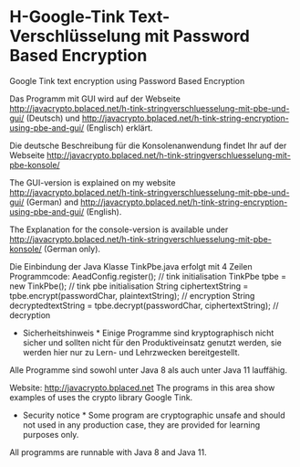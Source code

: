 # H-Google-Tink Text-Verschlüsselung mit Password Based Encryption
Google Tink text encryption using Password Based Encryption

Das Programm mit GUI wird auf der Webseite http://javacrypto.bplaced.net/h-tink-stringverschluesselung-mit-pbe-und-gui/ (Deutsch)
und http://javacrypto.bplaced.net/h-tink-string-encryption-using-pbe-and-gui/ (Englisch) erklärt. 

Die deutsche Beschreibung für die Konsolenanwendung findet Ihr auf der Webseite 
http://javacrypto.bplaced.net/h-tink-stringverschluesselung-mit-pbe-konsole/

The GUI-version is explained on my website http://javacrypto.bplaced.net/h-tink-stringverschluesselung-mit-pbe-und-gui/ (German)
and http://javacrypto.bplaced.net/h-tink-string-encryption-using-pbe-and-gui/ (English). 

The Explanation for the console-version is available under 
http://javacrypto.bplaced.net/h-tink-stringverschluesselung-mit-pbe-konsole/ (German only).

Die Einbindung der Java Klasse TinkPbe.java erfolgt mit 4 Zeilen Programmcode:
  AeadConfig.register(); // tink initialisation
  TinkPbe tpbe = new TinkPbe(); // tink pbe initialisation
  String ciphertextString = tpbe.encrypt(passwordChar, plaintextString); // encryption
	String decryptedtextString = tpbe.decrypt(passwordChar, ciphertextString); // decryption



* Sicherheitshinweis * Einige Programme sind kryptographisch nicht sicher und sollten nicht für den Produktiveinsatz genutzt werden, sie werden hier nur zu Lern- und Lehrzwecken bereitgestellt. 

Alle Programme sind sowohl unter Java 8 als auch unter Java 11 lauffähig.

Website: http://javacrypto.bplaced.net The programs in this area show examples of uses the crypto library Google Tink.

* Security notice * Some program are cryptographic unsafe and should not used in any production case, they are provided for learning purposes only. 

All programms are runnable with Java 8 and Java 11.
